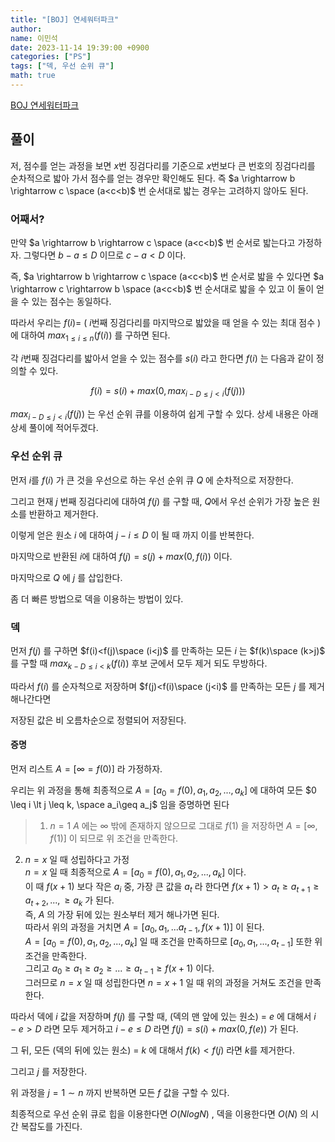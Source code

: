 ```yaml
---
title: "[BOJ] 연세워터파크"
author:
name: 이민석
date: 2023-11-14 19:39:00 +0900
categories: ["PS"]
tags: ["덱, 우선 순위 큐"]
math: true
---
```


[BOJ 연세워터파크](https://www.acmicpc.net/problem/15678)

## 풀이
저, 점수를 얻는 과정을 보면 $x$번 징검다리를 기준으로 $x$번보다 큰 번호의 징검다리를 순차적으로 밟아 가서 점수를 얻는 경우만 확인해도 된다. 즉 $a \rightarrow b \rightarrow c \space (a<c<b)$ 번 순서대로 밟는 경우는 고려하지 않아도 된다.

### 어째서?

만약 $a \rightarrow b \rightarrow c \space (a<c<b)$ 번 순서로 밟는다고 가정하자. 그렇다면 $b-a\leq D$ 이므로 $c-a<D$ 이다. 

즉, $a \rightarrow b \rightarrow c \space (a<c<b)$ 번 순서로 밟을 수 있다면 $a \rightarrow c \rightarrow b \space (a<c<b)$ 번 순서대로 밟을 수 있고 이 둘이 얻을 수 있는 점수는 동일하다. 

따라서 우리는 $f(i)=$ ( $i$번째 징검다리를 마지막으로 밟았을 때 얻을 수 있는 최대 점수 ) 에 대하여 $max_{1\leq i \leq n}(f(i))$ 를 구하면 된다. 

각 $i$번째 징검다리를 밟아서 얻을 수 있는 점수를 $s(i)$ 라고 한다면 $f(i)$ 는 다음과 같이 정의할 수 있다.

$$
f(i)=s(i) + max(0,max_{i-D\leq j \lt i}(f(j)))
$$

$max_{i-D\leq j \lt i}(f(j))$ 는 우선 순위 큐를 이용하여 쉽게 구할 수 있다. 상세 내용은 아래 상세 풀이에 적어두겠다.

### 우선 순위 큐
먼저 $i$를 $f(i)$ 가 큰 것을 우선으로 하는 우선 순위 큐 $Q$ 에 순차적으로 저장한다.  

그리고 현재 $j$ 번째 징검다리에 대하여 $f(j)$ 를 구할 때, $Q$에서 우선 순위가 가장 높은 원소를 반환하고 제거한다. 

이렇게 얻은 원소 $i$ 에 대하여 $j-i\leq D$ 이 될 때 까지 이를 반복한다. 

마지막으로 반환된 $i$에 대하여 $f(j)=s(j)+max(0,f(i))$ 이다.

마지막으로 $Q$ 에 $j$ 를 삽입한다.

좀 더 빠른 방법으로 덱을 이용하는 방법이 있다. 

### 덱
먼저 $f(j)$ 를 구하면 $f(i)<f(j)\space (i<j)$ 를 만족하는 모든 $i$ 는 $f(k)\space (k>j)$ 를 구할 때 $max_{k-D\leq i \lt k}(f(i))$ 후보 군에서 모두 제거 되도 무방하다. 

따라서  $f(i)$ 를 순자척으로 저장하며  $f(j)<f(i)\space (j<i)$ 를 만족하는 모든 $j$ 를 제거 해나간다면

저장된 값은 비 오름차순으로 정렬되어 저장된다. 

#### 증명
먼저 리스트 $A=[\infty = f(0)]$ 라 가정하자. 

우리는 위 과정을 통해 최종적으로 $A=[a_0 = f(0),a_1,a_2,...,a_k]$  에 대하여 모든 $0 \leq i \lt j \leq k, \space a_i\geq a_j$ 임을 증명하면 된다

>1. $n=1$ 
$A$ 에는 $\infty$ 밖에 존재하지 않으므로 그대로 $f(1)$ 을 저장하면 $A=[\infty, f(1)]$ 이 되므로 위 조건을 만족한다.
2. $n=x$ 일 때 성립하다고 가정\
$n=x$ 일 때 최종적으로 $A=[a_0 = f(0),a_1,a_2,...,a_k]$ 이다.\
이 때 $f(x+1)$ 보다 작은 $a_i$ 중, 가장 큰 값을 $a_t$ 라 한다면 $f(x+1) \gt a_t \geq a_{t+1} \geq a_{t+2} , ... , \geq a_k$ 가 된다. \
즉, $A$ 의 가장 뒤에 있는 원소부터 제거 해나가면 된다. \
따라서 위의 과정을 거치면 $A=[a_0,a_1,...a_{t-1},f(x+1)]$ 이 된다. \
$A=[a_0 = f(0),a_1,a_2,...,a_k]$ 일 때 조건을 만족하므로 $[a_0,a_1,...,a_{t-1}]$ 또한 위 조건을 만족한다. \
그리고 $a_0 \ge a_1 \ge a_2 \ge ... \ge a_{t-1} \ge f(x+1)$ 이다.\
그러므로 $n=x$ 일 때 성립한다면 $n=x+1$ 일 때 위의 과정을 거쳐도 조건을 만족한다.
> 

따라서 덱에 $i$ 값을 저장하며 $f(j)$ 를 구할 때, (덱의 맨 앞에 있는 원소) = $e$ 에 대해서 $i-e>D$ 라면 모두 제거하고 $i-e\leq D$ 라면 $f(j)=s(i) + max(0,f(e))$ 가 된다.

그 뒤, 모든 (덱의 뒤에 있는 원소) = $k$ 에 대해서 $f(k)<f(j)$ 라면 $k$를 제거한다.

그리고 $j$ 를 저장한다.

위 과정을 $j=1 \sim n$ 까지 반복하면 모든 $f$ 값을 구할 수 있다.

최종적으로 우선 순위 큐로 힙을 이용한다면 $O(NlogN)$ , 덱을 이용한다면 $O(N)$ 의 시간 복잡도를 가진다.